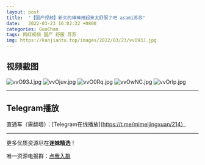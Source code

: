 ```yaml
---
layout: post
title:  "【国产视频】新买的棒棒用起来太舒服了吧 asami苏苏"
date:   2022-03-23 16:02:22 +0800
categories: GuoChan
tags: 网红视频 国产 舒服 苏苏
img: https://kanjiantu.top/images/2022/03/23/vvO93J.jpg
---
```



## 视频截图

![vvO93J.jpg](https://kanjiantu.top/images/2022/03/23/vvO93J.jpg)
![vvOjuv.jpg](https://kanjiantu.top/images/2022/03/23/vvOjuv.jpg)
![vvO0Rq.jpg](https://kanjiantu.top/images/2022/03/23/vvO0Rq.jpg)
![vvOwNC.jpg](https://kanjiantu.top/images/2022/03/23/vvOwNC.jpg)
![vvOrlp.jpg](https://kanjiantu.top/images/2022/03/23/vvOrlp.jpg)

* * *
## Telegram播放

直通车（需翻墙）：[Telegram在线播放](https://t.me/mimeijingxuan/214）

* * *
更多优质资源尽在**迷妹精选**！

唯一资源电报群：[点我入群](https://t.me/mimeijingxuan)


